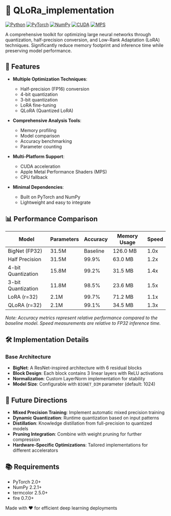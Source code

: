 # 🚀 QLoRa_implementation

[![Python](https://img.shields.io/badge/Python-3.9%2B-blue.svg?style=for-the-badge&logo=Python&logoColor=white)](https://www.python.org/)
[![PyTorch](https://img.shields.io/badge/PyTorch-%23EE4C2C.svg?style=for-the-badge&logo=PyTorch&logoColor=white)](https://pytorch.org/)
[![NumPy](https://img.shields.io/badge/numpy-%23013243.svg?style=for-the-badge&logo=numpy&logoColor=white)](https://numpy.org/)
[![CUDA](https://img.shields.io/badge/CUDA-Compatible-76B900?style=for-the-badge&logo=nvidia&logoColor=white)](https://developer.nvidia.com/cuda-toolkit)
[![MPS](https://img.shields.io/badge/MPS-Supported-silver?style=for-the-badge&logo=apple&logoColor=white)](https://developer.apple.com/metal/)

A comprehensive toolkit for optimizing large neural networks through quantization, half-precision conversion, and Low-Rank Adaptation (LoRA) techniques. Significantly reduce memory footprint and inference time while preserving model performance.

## 🌟 Features

- **Multiple Optimization Techniques**:
  - Half-precision (FP16) conversion
  - 4-bit quantization
  - 3-bit quantization
  - LoRA fine-tuning
  - QLoRA (Quantized LoRA)
  
- **Comprehensive Analysis Tools**:
  - Memory profiling
  - Model comparison
  - Accuracy benchmarking
  - Parameter counting

- **Multi-Platform Support**:
  - CUDA acceleration
  - Apple Metal Performance Shaders (MPS)
  - CPU fallback

- **Minimal Dependencies**:
  - Built on PyTorch and NumPy
  - Lightweight and easy to integrate

## 📊 Performance Comparison

| Model | Parameters | Accuracy | Memory Usage | Speed |
|-------|------------|----------|--------------|-------|
| BigNet (FP32) | 31.5M | Baseline | 126.0 MB | 1.0x |
| Half Precision | 31.5M | 99.9% | 63.0 MB | 1.2x |
| 4-bit Quantization | 15.8M | 99.2% | 31.5 MB | 1.4x |
| 3-bit Quantization | 11.8M | 98.5% | 23.6 MB | 1.5x |
| LoRA (r=32) | 2.1M | 99.7% | 71.2 MB | 1.1x |
| QLoRA (r=32) | 2.1M | 99.1% | 34.5 MB | 1.3x |

*Note: Accuracy metrics represent relative performance compared to the baseline model. Speed measurements are relative to FP32 inference time.*

## 🛠️ Implementation Details

### Base Architecture

- **BigNet**: A ResNet-inspired architecture with 6 residual blocks
- **Block Design**: Each block contains 3 linear layers with ReLU activations
- **Normalization**: Custom LayerNorm implementation for stability
- **Model Size**: Configurable with `BIGNET_DIM` parameter (default: 1024)

## 🚀 Future Directions

- **Mixed Precision Training**: Implement automatic mixed precision training
- **Dynamic Quantization**: Runtime quantization based on input patterns
- **Distillation**: Knowledge distillation from full-precision to quantized models
- **Pruning Integration**: Combine with weight pruning for further compression
- **Hardware-Specific Optimizations**: Tailored implementations for different accelerators

## 📚 Requirements

- PyTorch 2.0+
- NumPy 2.2.1+
- termcolor 2.5.0+
- fire 0.7.0+

Made with ❤️ for efficient deep learning deployments
